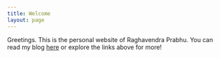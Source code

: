 ```yaml
---
title: Welcome
layout: page
---
```


Greetings. This is the personal website of Raghavendra Prabhu.
You can read my blog [here](http://blog.wnohang.net "Blog") or explore
the links above for more!
